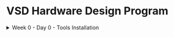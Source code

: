 # VSD Hardware Design Program

<details>
  <Summary> Week 0 - Day 0 - Tools Installation</summary>

  #### System Check

      - 6 GB RAM  
      - 50 GB HDD  
      - Ubuntu 20.04+  
      - 4 vCPU  
